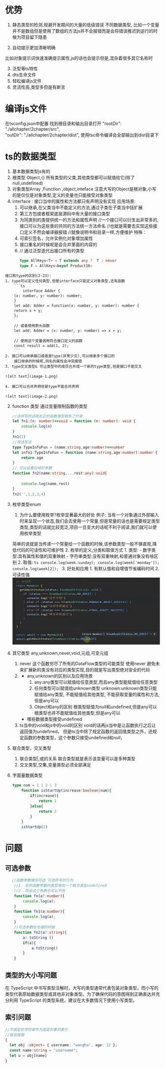# 优势
1. 静态类型的检测,规避开发期间的大量的低级错误
不同数据类型,
比如一个变量并不是数组但是使用了数组的方法js并不会报错而是会将错误推迟到运行的时候为项目留下隐患  

2. 自动提示更加清晰明确

比如对象提示词快速准确提示属性,js的话也会提示但是,混杂着很多其它名称时

3. 泛型等ts特性
4. dts生命文件
5. 轻松编译js文件
6. 灵活性高,类型多但是有断言


# 编译js文件
在tsconfig.json中配置
找到根目录和输出目录打开
    "rootDir": "./allchapter/2chapter/src",                              
    "outDir": "./allchapter/2chapter/dist", 
使用tsc命令编译会全部输出到dist目录下

# ts的数据类型

1. 基本数据类型js有的
2. 根类型 Object,{}
所有类型的父类,其他类型都可以赋值给它(除了null,undefined)
3. 对象类型Array ,Function ,object,inteface
注意大写的Object是根对象,小写的是仅仅是对象类型,定义的变量也只能接受对象类型
  1. interface : 接口当中的属性和方法都只有声明没有实现
     应用场景: 
     1. 可以继承,在父类当中不能定义的方法,通过子类在子类当中括扩展
     2. 第三方包或者框架底层源码中有大量的接口类型
     3. 为同类别的类提供统一的方法和属性声明
        //一个接口可以衍生出非常多的,接口可以为这些类的共同的方法统一方法命名
        //也就是需要去实现这些接口定义不然会编译器报错
        //就像说明书和目录一样,方便维护
    特殊：
     1. 可索引签名，允许实例化对象增加属性
     2. 接口重名的时候呢是会合并里面的内容的
     3. // 通过泛型迭代出接口所有的类型
        ```ts
        type AllKeys<T> = T extends any ?  T : never
        type F = AllKeys<keyof Product16>
        
        ```
    接口和type的区别(2-23):
    1. type可以定义任何类型,但是interface只能定义对象类型,还有函数
        ```ts
            interface Adder {
        (x: number, y: number): number;
        }
        let add: Adder = function(x: number, y: number): number {
        return x + y;
        };

        // 或者使用箭头函数
        let add: Adder = (x: number, y: number) => x + y;

        // 使用这个变量调用符合接口定义的函数
        const result = add(1, 2);
        ```
    2. 接口可以继承接口或者是type(非常少见),可以继承多个接口的
        接口继承的时候呢,同名的属性会冲突报错
    3. type交叉类型& 可让类型中的成员合并成一个新的type类型,但是接口不能交叉

    ![alt text](image-1.png)

    4. 接口可以合并声明但是type不能合并声明

    ![alt text](image-2.png)

  2. function 类型
        通过变量限制函数的类型
        ```ts
        //这样写的话呢右边的函数类型就有了约束
        let fn1:(n: number)=>void = function (n: number): void {
            console.log(n)
        }
        fn1(1)
        //改进写法
        type TypeInfoFun = (name:string,age:number)=>number
        let info1:TypeInfoFun = function (name:string,age:number):number {
            return age
        }
        // 可以设置后续的参数
        function fn2(name:string,...rest:any):void{
        
            console.log(name,rest)
        }
        fn2('',1,2,3,4)
        ```
    
4. 枚举类型enum
    1. 为什么要使用枚举?枚举显著最大的好处
    例子: 当有一个对象通过外部输入时来呈现一个状态,我们会去使用一个常量,但是常量的话也是需要规定类型
    类型,类型的话就比较宽泛,项目一旦变大的话呢不利于阅读,我们就可以使用枚举类型

    简单的说就是当传递一个常量给一个函数的时候,该参数类型一般不够直观,降低代码的可读性和可维护性
    2. 枚举的定义,分类和取值方式
        1. 类型:
        - 数字类型:具有属性和值的双重映射
        - 字符串类型:没有双重映射,和普通对象没有啥区别
        2. 取值:
        ```ts
        console.log(week.sunday);
        console.log(week['monday']);
        console.log(week[2]);
        ```
    3. 好处和应用
       1. 有默认值和自增值节省编码时间
       2. 可读性强
    ![alt text](image.png)
5. 其它类型
    any,unknown,never,void,元组,可变元组
    1. never
    这个函数穷尽了所有的DataFlow类型的可能类型
    使用never 避免未来扩展新的类没有对应的类型实现,目的就是写出类型绝对安全的代码
    2.  
        - any,unknown的区别以及应用场景
            1. any:any类型可以赋值给任意类型,而且any类型能赋值给任意类型
            2. 任何类型可以赋值给unknown类型
            unknown:unknown类型只能赋值给any类型,
            不能赋值给其他类型,
            不能获取变量的属性和方法,但是any可以
            3. Object和any的区别
            根类型赋值为null和undefined,但是any可以
            根类型也并不能赋值给其他类型,但是any可以
        - 哪些数据类型接受undefined
    3. ts当中的void和js中的void的区别
  void的话再js当中是让函数执行之后让返回值为undefined，
  但是ts当中除了规定函数的返回值类型之外，还规定函数的参数类型，这个参数只接受undefined和null，
6. 联合类型，交叉类型
    1. 联合类型|,或的关系
    联合类型就是表示该变量可以是多种类型
    2. 交叉类型,交集,变量类型必须全部满足
7. 字面量数据类型
    ``` ts
    type num = 1 | 2 | 3
        function isStartUp(increase:boolean|num){
            if(increase){
                return 1
            }else{
                return 2
            }
        }
        isStartUp(2)
    ```
# 问题
## 可选参数
```ts
   //函数参数增加可选 可选符号的行为
    //1. 会将函数参数的类型增加一个联合类型undefined
    //2 .而且这个参数也可以不传
    function fn(a?:number){
        console.log(a);
    }
    function fn1(a:number){
        console.log(a);
    }
    //可选参数在处理的时候
    function fn2(a?:string){
        a!.toString ()
        if(a){
            a.toString()
        }
    }
```
## 类型的大小写问题
在 TypeScript 中书写类型注解时，大写的类型通常代表包装对象类型，而小写的类型代表原始数据类型或其他非对象类型。为了确保代码的意图得到正确表达并充分利用 TypeScript 的类型系统，建议在大多数情况下使用小写类型。
## 索引问题
```ts
//不固定的字符串作为固定对象的索引
//就会报错
{
  let obj :object= { username: "wanghu", age: 12 };
  const name:string = "username";
  let u = obj[name] 
}
```
